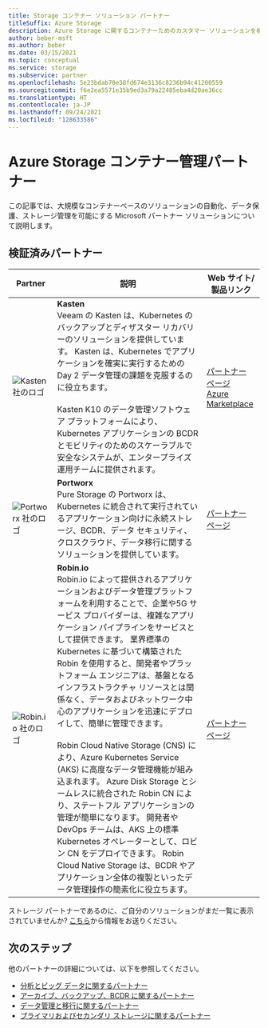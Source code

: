 ```yaml
---
title: Storage コンテナー ソリューション パートナー
titleSuffix: Azure Storage
description: Azure Storage に関するコンテナーためのカスタマー ソリューションを構築している Microsoft パートナー企業の一覧
author: beber-msft
ms.author: beber
ms.date: 03/15/2021
ms.topic: conceptual
ms.service: storage
ms.subservice: partner
ms.openlocfilehash: 5e23bdab70e38fd674e3136c8236b94c41200559
ms.sourcegitcommit: f6e2ea5571e35b9ed3a79a22485eba4d20ae36cc
ms.translationtype: HT
ms.contentlocale: ja-JP
ms.lasthandoff: 09/24/2021
ms.locfileid: "128633586"
---
```

# <a name="azure-storage-container-management-partners"></a>Azure Storage コンテナー管理パートナー

この記事では、大規模なコンテナーベースのソリューションの自動化、データ保護、ストレージ管理を可能にする Microsoft パートナー ソリューションについて説明します。

## <a name="verified-partners"></a>検証済みパートナー

| Partner | 説明 | Web サイト/製品リンク |
| ------- | ----------- | -------------------- |
| ![Kasten 社のロゴ](./media/kasten-logo.png) |**Kasten**<br>Veeam の Kasten は、Kubernetes のバックアップとディザスター リカバリーのソリューションを提供しています。 Kasten は、Kubernetes でアプリケーションを確実に実行するための Day 2 データ管理の課題を克服するのに役立ちます。<br><br>Kasten K10 のデータ管理ソフトウェア プラットフォームにより、Kubernetes アプリケーションの BCDR とモビリティのためのスケーラブルで安全なシステムが、エンタープライズ運用チームに提供されます。|[パートナー ページ](https://docs.kasten.io/latest/install/azure/azure.html)<br>[Azure Marketplace](https://azuremarketplace.microsoft.com/en-us/marketplace/apps/veeam.kasten_k10_by_veeam_byol?tab=Overview)|
| ![Portworx 社のロゴ](./media/portworx-logo.png) |**Portworx**<br>Pure Storage の Portworx は、Kubernetes に統合されて実行されているアプリケーション向けに永続ストレージ、BCDR、データ セキュリティ、クロスクラウド、データ移行に関するソリューションを提供しています。|[パートナー ページ](https://portworx.com/azure/)|
| ![Robin.io 社のロゴ](./media/robin-logo.png) |**Robin.io**<br>Robin.io によって提供されるアプリケーションおよびデータ管理プラットフォームを利用することで、企業や5G サービス プロバイダーは、複雑なアプリケーション パイプラインをサービスとして提供できます。 業界標準の Kubernetes に基づいて構築された Robin を使用すると、開発者やプラットフォーム エンジニアは、基盤となるインフラストラクチャ リソースとは関係なく、データおよびネットワーク中心のアプリケーションを迅速にデプロイして、簡単に管理できます。<br><br>Robin Cloud Native Storage (CNS) により、Azure Kubernetes Service (AKS) に高度なデータ管理機能が組み込まれます。 Azure Disk Storage とシームレスに統合された Robin CN により、ステートフル アプリケーションの管理が簡単になります。 開発者や DevOps チームは、AKS 上の標準 Kubernetes オペレーターとして、ロビン CN をデプロイできます。 Robin Cloud Native Storage は、BCDR やアプリケーション全体の複製といったデータ管理操作の簡素化に役立ちます。 |[パートナー ページ](https://robin.io/robin-cloud-native-storage-for-microsoft-aks/)|

ストレージ パートナーであるのに、ご自分のソリューションがまだ一覧に表示されていませんか? [こちら](https://forms.office.com/pages/responsepage.aspx?id=v4j5cvGGr0GRqy180BHbR3i8TQB_XnRAsV3-7XmQFpFUQjY4QlJYUzFHQ0ZBVDNYWERaUlNRVU5IMyQlQCN0PWcu)から情報をお送りください。
## <a name="next-steps"></a>次のステップ

他のパートナーの詳細については、以下を参照してください。

- [分析とビッグ データに関するパートナー](..\analytics\partner-overview.md)
- [アーカイブ、バックアップ、BCDR に関するパートナー](..\backup-archive-disaster-recovery\partner-overview.md)
- [データ管理と移行に関するパートナー](..\data-management\partner-overview.md)
- [プライマリおよびセカンダリ ストレージに関するパートナー](..\primary-secondary-storage\partner-overview.md)